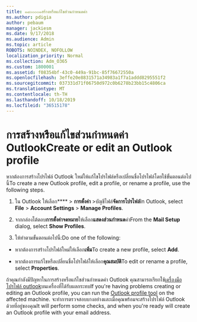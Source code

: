 ```yaml
---
title: ๑๘๐๐๐๐๑สร้างหรือแก้ไขส่วนกำหนดค่า
ms.author: pdigia
author: pebaum
manager: jackiesm
ms.date: 9/17/2018
ms.audience: Admin
ms.topic: article
ROBOTS: NOINDEX, NOFOLLOW
localization_priority: Normal
ms.collection: Adm_O365
ms.custom: 1800001
ms.assetid: f08354bf-43c0-449a-91bc-85f76672550a
ms.openlocfilehash: 3effe20e8831571a34983a1f7a1addd8295551f2
ms.sourcegitcommit: 037331d71f06750d972c0b6278b23bb15c4806ca
ms.translationtype: MT
ms.contentlocale: th-TH
ms.lasthandoff: 10/18/2019
ms.locfileid: "36515178"
---
```

# <a name="create-or-edit-an-outlook-profile"></a><span data-ttu-id="e489c-102">การสร้างหรือแก้ไขส่วนกำหนดค่า Outlook</span><span class="sxs-lookup"><span data-stu-id="e489c-102">Create or edit an Outlook profile</span></span>

<span data-ttu-id="e489c-103">หากต้องการสร้างโปรไฟล์ Outlook ใหม่ให้แก้ไขโปรไฟล์หรือเปลี่ยนชื่อโปรไฟล์โดยใช้ขั้นตอนต่อไปนี้</span><span class="sxs-lookup"><span data-stu-id="e489c-103">To create a new Outlook profile, edit a profile, or rename a profile, use the following steps.</span></span>
  
1. <span data-ttu-id="e489c-104">ใน Outlook ให้เลือก\*\*\*\* \> **การตั้งค่า** \>บัญชีไฟล์**จัดการโปรไฟล์**</span><span class="sxs-lookup"><span data-stu-id="e489c-104">In Outlook, select **File** \> **Account Settings** \> **Manage Profiles**.</span></span>
    
2. <span data-ttu-id="e489c-105">จากกล่องโต้ตอบ**การตั้งค่าจดหมาย**ให้เลือก**แสดงส่วนกำหนด**ค่า</span><span class="sxs-lookup"><span data-stu-id="e489c-105">From the **Mail Setup** dialog, select **Show Profiles**.</span></span>
    
3. <span data-ttu-id="e489c-106">ให้ทำตามขั้นตอนต่อไปนี้:</span><span class="sxs-lookup"><span data-stu-id="e489c-106">Do one of the following:</span></span>
    
  - <span data-ttu-id="e489c-107">หากต้องการสร้างโปรไฟล์ใหม่ให้เลือก**เพิ่ม**</span><span class="sxs-lookup"><span data-stu-id="e489c-107">To create a new profile, select **Add**.</span></span>
    
  - <span data-ttu-id="e489c-108">หากต้องการแก้ไขหรือเปลี่ยนชื่อโปรไฟล์ให้เลือก**คุณสมบัติ**</span><span class="sxs-lookup"><span data-stu-id="e489c-108">To edit or rename a profile, select **Properties**.</span></span>
    
<span data-ttu-id="e489c-109">ถ้าคุณกำลังมีปัญหาในการสร้างหรือแก้ไขส่วนกำหนดค่า Outlook คุณสามารถเรียกใช้[เครื่องมือโปรไฟล์ outlook](https://aka.ms/SaRA-OutlookSetupProfile)บนเครื่องที่ได้รับผลกระทบ</span><span class="sxs-lookup"><span data-stu-id="e489c-109">If you're having problems creating or editing an Outlook profile, you can run the [Outlook profile tool](https://aka.ms/SaRA-OutlookSetupProfile) on the affected machine.</span></span> <span data-ttu-id="e489c-110">จะทำการตรวจสอบบางอย่างและเมื่อคุณพร้อมจะสร้างโปรไฟล์ Outlook ด้วยที่อยู่ของคุณ</span><span class="sxs-lookup"><span data-stu-id="e489c-110">It will perform some checks, and when you're ready will create an Outlook profile with your email address.</span></span> 
  

